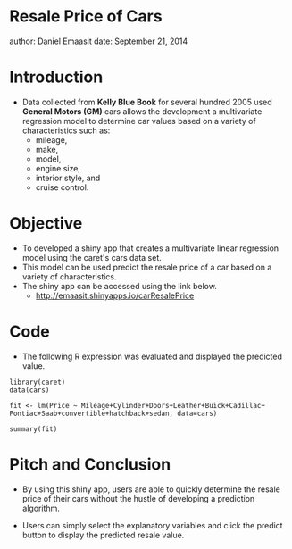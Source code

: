 Resale Price of Cars
========================================================
author: Daniel Emaasit
date: September 21, 2014


Introduction
========================================================

- Data collected from **Kelly Blue Book** for several hundred 2005 used **General Motors (GM)** cars allows the development a multivariate regression model to determine car values based on a variety of characteristics such as:   
    + mileage, 
    + make, 
    + model, 
    + engine size, 
    + interior style, and 
    + cruise control.  

Objective
========================================================

- To developed a shiny app that creates a multivariate linear regression model using the caret's cars data set.   
- This model can be used predict the resale price of a car based on a variety of characteristics.   
- The shiny app can be accessed using the link below.  
    + <http://emaasit.shinyapps.io/carResalePrice>

Code
========================================================

- The following R expression was evaluated and displayed the predicted value.

```
library(caret)
data(cars)
                
fit <- lm(Price ~ Mileage+Cylinder+Doors+Leather+Buick+Cadillac+
Pontiac+Saab+convertible+hatchback+sedan, data=cars)

summary(fit)
```

Pitch and Conclusion
========================================================

- By using this shiny app, users are able to quickly determine the resale price of their cars
without the hustle of developing a prediction algorithm.  

- Users can simply select the explanatory variables and click the predict button to display
the predicted resale value.  

